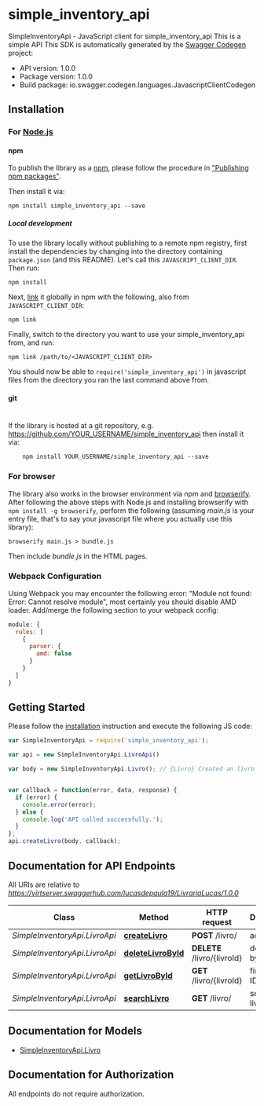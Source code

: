 # simple_inventory_api

SimpleInventoryApi - JavaScript client for simple_inventory_api
This is a simple API
This SDK is automatically generated by the [Swagger Codegen](https://github.com/swagger-api/swagger-codegen) project:

- API version: 1.0.0
- Package version: 1.0.0
- Build package: io.swagger.codegen.languages.JavascriptClientCodegen

## Installation

### For [Node.js](https://nodejs.org/)

#### npm

To publish the library as a [npm](https://www.npmjs.com/),
please follow the procedure in ["Publishing npm packages"](https://docs.npmjs.com/getting-started/publishing-npm-packages).

Then install it via:

```shell
npm install simple_inventory_api --save
```

##### Local development

To use the library locally without publishing to a remote npm registry, first install the dependencies by changing 
into the directory containing `package.json` (and this README). Let's call this `JAVASCRIPT_CLIENT_DIR`. Then run:

```shell
npm install
```

Next, [link](https://docs.npmjs.com/cli/link) it globally in npm with the following, also from `JAVASCRIPT_CLIENT_DIR`:

```shell
npm link
```

Finally, switch to the directory you want to use your simple_inventory_api from, and run:

```shell
npm link /path/to/<JAVASCRIPT_CLIENT_DIR>
```

You should now be able to `require('simple_inventory_api')` in javascript files from the directory you ran the last 
command above from.

#### git
#
If the library is hosted at a git repository, e.g.
https://github.com/YOUR_USERNAME/simple_inventory_api
then install it via:

```shell
    npm install YOUR_USERNAME/simple_inventory_api --save
```

### For browser

The library also works in the browser environment via npm and [browserify](http://browserify.org/). After following
the above steps with Node.js and installing browserify with `npm install -g browserify`,
perform the following (assuming *main.js* is your entry file, that's to say your javascript file where you actually 
use this library):

```shell
browserify main.js > bundle.js
```

Then include *bundle.js* in the HTML pages.

### Webpack Configuration

Using Webpack you may encounter the following error: "Module not found: Error:
Cannot resolve module", most certainly you should disable AMD loader. Add/merge
the following section to your webpack config:

```javascript
module: {
  rules: [
    {
      parser: {
        amd: false
      }
    }
  ]
}
```

## Getting Started

Please follow the [installation](#installation) instruction and execute the following JS code:

```javascript
var SimpleInventoryApi = require('simple_inventory_api');

var api = new SimpleInventoryApi.LivroApi()

var body = new SimpleInventoryApi.Livro(); // {Livro} Created an livro


var callback = function(error, data, response) {
  if (error) {
    console.error(error);
  } else {
    console.log('API called successfully.');
  }
};
api.createLivro(body, callback);

```

## Documentation for API Endpoints

All URIs are relative to *https://virtserver.swaggerhub.com/lucasdepaula19/LivrariaLucas/1.0.0*

Class | Method | HTTP request | Description
------------ | ------------- | ------------- | -------------
*SimpleInventoryApi.LivroApi* | [**createLivro**](docs/LivroApi.md#createLivro) | **POST** /livro/ | add an livro
*SimpleInventoryApi.LivroApi* | [**deleteLivroById**](docs/LivroApi.md#deleteLivroById) | **DELETE** /livro/{livroId} | delete livro by ID
*SimpleInventoryApi.LivroApi* | [**getLivroById**](docs/LivroApi.md#getLivroById) | **GET** /livro/{livroId} | find livro by ID
*SimpleInventoryApi.LivroApi* | [**searchLivro**](docs/LivroApi.md#searchLivro) | **GET** /livro/ | searches livro


## Documentation for Models

 - [SimpleInventoryApi.Livro](docs/Livro.md)


## Documentation for Authorization

 All endpoints do not require authorization.

